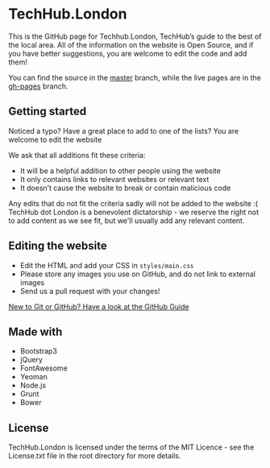 TechHub.London
==============

This is the GitHub page for Techhub.London, TechHub’s guide to the best of the local area. All of the information on the website is Open Source, and if you have better suggestions, you are welcome to edit the code and add them! 

You can find the source in the [master](https://github.com/TechHubLondon/techhub.london/tree/master) branch, while the live pages are in the [gh-pages](https://github.com/TechHubLondon/techhub.london/tree/gh-pages) branch.

## Getting started


Noticed a typo? Have a great place to add to one of the lists? You are welcome to edit the website

We ask that all additions fit these criteria:

- It will be a helpful addition to other people using the website
- It only contains links to relevant websites or relevant text
- It doesn’t cause the website to break or contain malicious code

Any edits that do not fit the criteria sadly will not be added to the website :( 
TechHub dot London is a benevolent dictatorship - we reserve the right not to add content as we see fit, but we'll usually add any relevant content.


## Editing the website

- Edit the HTML and add your CSS in `styles/main.css`
- Please store any images you use on GitHub, and do not link to external images
- Send us a pull request with your changes!

[New to Git or GitHub? Have a look at the GitHub Guide](https://help.github.com/categories/54/articles)


## Made with
- Bootstrap3
- jQuery
- FontAwesome
- Yeoman
- Node.js
- Grunt
- Bower

## License

TechHub.London is licensed under the terms of the MIT Licence - see the License.txt file in the root directory for more details. 

